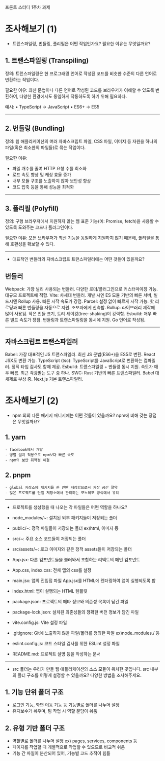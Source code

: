 프론트 스터디 1주차 과제

# 조사해보기 (1)
 - 트랜스파일링, 번들링, 폴리필은 어떤 작업인가요? 필요한 이유는 무엇일까요?


## 1. 트랜스파일링 (Transpiling)
정의: 트랜스파일링은 한 프로그래밍 언어로 작성된 코드를 비슷한 수준의 다른 언어로 변환하는 작업이다.


필요한 이유: 최신 문법이나 다른 언어로 작성된 코드를 브라우저가 이해할 수 있도록 변환하여, 다양한 환경에서도 동일하게 작동하도록 하기 위해 필요하다.

예시:
•	TypeScript → JavaScript
•	ES6+ → ES5
*******
## 2. 번들링 (Bundling)
정의: 웹 애플리케이션의 여러 자바스크립트 파일, CSS 파일, 이미지 등 자원을 하나의 파일(혹은 최소한의 파일들)로 묶는 작업이다.


필요한 이유:
-	파일 개수를 줄여 HTTP 요청 수를 최소화
-	로드 속도 향상 및 캐싱 효율 증가
-	내부 모듈 구조를 노출하지 않아 보안성 향상
-	코드 압축 등을 통해 성능을 최적화
*******
## 3. 폴리필 (Polyfill)
정의: 구형 브라우저에서 지원하지 않는 웹 표준 기능(예: Promise, fetch)을 사용할 수 있도록 도와주는 코드나 플러그인이다.


필요한 이유: 모든 브라우저가 최신 기능을 동일하게 지원하지 않기 때문에, 폴리필을 통해 호환성을 확보할 수 있다.

*******
- 대표적인 번들러와 자바스크립트 트랜스파일러에는 어떤 것들이 있을까요?
##  번들러
Webpack: 가장 널리 사용되는 번들러. 다양한 로더/플러그인으로 커스터마이징 가능. 대규모 프로젝트에 적합.
Vite: 차세대 번들러. 개발 시엔 ES 모듈 기반의 빠른 서버, 빌드시엔 Rollup 사용. 빠른 시작 속도가 강점.
Parcel: 설정 없이 빠르게 시작 가능. 핫 리로딩과 빠른 번들링을 자동으로 지원. 초보자에게 친숙함.
Rollup: 라이브러리 제작에 많이 사용됨. 작은 번들 크기, 트리 셰이킹(tree-shaking)이 강력함.
Esbuild: 매우 빠른 빌드 속도가 장점. 번들링과 트랜스파일링을 동시에 지원. Go 언어로 작성됨.
*********


## 자바스크립트 트랜스파일러 
Babel: 가장 대표적인 JS 트랜스파일러. 최신 JS 문법(ES6+)을 ES5로 변환. React JSX도 변환 가능.
TypeScript (tsc): TypeScript를 JavaScript로 변환하는 컴파일러. 정적 타입 검사도 함께 제공.
Esbuild: 트랜스파일링 + 번들링 동시 지원. 속도가 매우 빠름. 최근 각광받는 도구 중 하나.
SWC: Rust 기반의 빠른 트랜스파일러. Babel 대체제로 부상 중. Next.js 기본 트랜스파일러.




# 조사해보기 (2)

- npm 외의 다른 패키지 매니저에는 어떤 것들이 있을까요? npm에 비해 갖는 장점은 무엇일까요?
## 1. yarn
	- facebook에서 개발
	- 병렬 설치 적용으로 npm보다 빠른 속도
	- npm의 보안 취약점 해결
## 2. pnpm
	- global 저장소에 패키지를 한 번만 저장함으로써 저장 공간 절약
	- 많은 프로젝트를 단일 저장소에서 관리하는 모노레포 방식에서 유리
 *******

 - 프로젝트를 생성했을 때 나오는 각 파일들은 어떤 역할을 하나요?

  
- node_modules/~: 설치된 외부 패키지들이 저장되는 폴더
- public/~: 정적 파일들이 저장되는 폴더 ex)html, 이미지 등
- src/~: 주요 소스 코드들이 저장되는 폴더 
- src/assets/~: 로고 이미지와 같은 정적 assets들이 저장되는 폴더
- App.jsx: 다른 컴포넌트들을 불러와서 조합하는 리액트의 메인 컴포넌트
- App.css, index.css: 전체 앱의 css를 설정
- main.jsx: 앱의 진입점 파일 App.jsx를 HTML에 렌더링하여 앱이 실행되도록 함
- index.html: 앱이 실행되는 HTML 템플릿
- package.json: 프로젝트의 메타 정보와 의존성 목록이 담긴 파일
- package-lock.json: 설치된 의존성들의 정확한 버전 정보가 담긴 파일
- vite.config.js: Vite 설정 파일
- .gitignore: Git에 노출하지 않을 파일/폴더를 정의한 파일 ex)node_modules./ 등
- eslint.config.js: 코드 스타일 검사를 위한 ESLint 설정 파일
-  README.md: 프로젝트 설명 등을 작성하는 문서
*******


 - src 폴더는 우리가 만들 웹 애플리케이션의 소스 모듈이 위치한 곳입니다. src 내부의 폴더 구조를 어떻게 설정할 수 있을까요? 다양한 방법을 조사해주세요.
   

## 1. 기능 단위 폴더 구조
- 로그인 기능, 화면 이동 기능 등 기능별로 폴더를 나누어 설정
- 유지보수가 쉬우며, 팀 작업 시 역할 분담이 쉬움

## 2. 유형 기반 폴더 구조
- 역할별로 폴더를 나누어 설정 ex) pages, services, components 등
- 페이지를 작업할 때 개별적으로 작업할 수 있으므로 비교적 쉬움
- 기능 간 파일이 분산되어 있어, 기능별 코드 추적이 힘듦 
